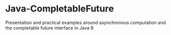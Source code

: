 # Java-CompletableFuture
Presentation and practical examples around asynchronous computation and the completable future interface in Java 8
